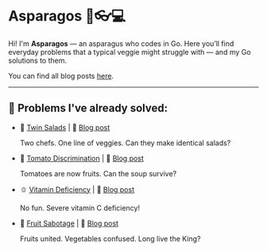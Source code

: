 # Asparagos 🥬👓💻

Hi! I'm **Asparagos** — an asparagus who codes in Go.
Here you’ll find everyday problems that a typical veggie might struggle with — and my Go solutions to them.

You can find all blog posts [here](https://dev.to/asparagos).

---

## 🧩 Problems I've already solved:

- 🥗 [Twin Salads](./twin_salads/README.md) | 📖 [Blog post](https://dev.to/asparagos/go-coding-with-asparagos-can-two-chefs-make-twin-salads-4de8)

  Two chefs. One line of veggies. Can they make identical salads?

- 🍅 [Tomato Discrimination](./tomato_discrimination/README.md) | 📖 [Blog post](https://dev.to/asparagos/go-coding-with-asparagos-tomato-discrimination-in-the-soup-queue-4i7)

  Tomatoes are now fruits. Can the soup survive?

- 🫑 [Vitamin Deficiency](./vitamin_deficiency/README.md) | 📖 [Blog post](https://dev.to/asparagos/go-coding-with-asparagos-can-two-veggies-cure-a-vitamin-crisis-56jl)

  No fun. Severe vitamin C deficiency!

- 🍍 [Fruit Sabotage](./fruit_sabotage/README.md) | 📖 [Blog post](https://dev.to/asparagos/go-coding-with-asparagos-can-we-find-the-king-in-o1-space-4fd4)

  Fruits united. Vegetables confused. Long live the King?
